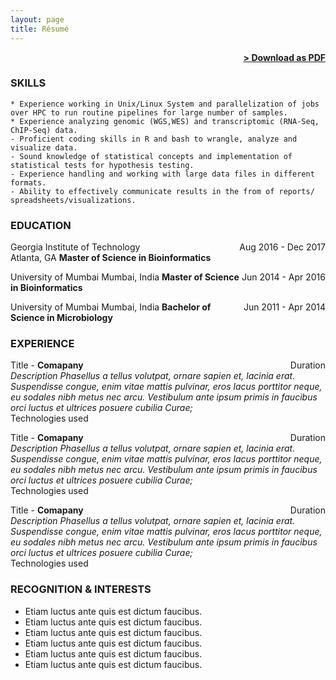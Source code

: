 ```yaml
---
layout: page
title: Résumé
---
```


<span style="float: right; "><a href="{{ '/assets/KhushbuResume.pdf' | prepend: site.baseurl }}"><strong>> Download as PDF</strong></a> </span>
<br>

### SKILLS
``` 
* Experience working in Unix/Linux System and parallelization of jobs over HPC to run routine pipelines for large number of samples.
* Experience analyzing genomic (WGS,WES) and transcriptomic (RNA-Seq, ChIP-Seq) data.
- Proficient coding skills in R and bash to wrangle, analyze and visualize data.
- Sound knowledge of statistical concepts and implementation of statistical tests for hypothesis testing.
- Experience handling and working with large data files in different formats.
- Ability to effectively communicate results in the from of reports/ spreadsheets/visualizations.

```  

### EDUCATION

Georgia Institute of Technology<span style="float: right; ">Aug 2016 - Dec 2017</span>  
Atlanta, GA
**Master of Science in Bioinformatics**
 
University of Mumbai<span style="float: right; ">Jun 2014 - Apr 2016</span> 
Mumbai, India
**Master of Science in Bioinformatics**

University of Mumbai<span style="float: right; ">Jun 2011 - Apr 2014</span> 
Mumbai, India
**Bachelor of Science in Microbiology** 

### EXPERIENCE

Title - **Comapany** <span style="float: right; ">Duration</span>  
_Description Phasellus a tellus volutpat, ornare sapien et, lacinia erat. Suspendisse congue, enim vitae mattis pulvinar, eros lacus porttitor neque, eu sodales nibh metus nec arcu. Vestibulum ante ipsum primis in faucibus orci luctus et ultrices posuere cubilia Curae;_  
Technologies used  

 
Title - **Comapany** <span style="float: right; ">Duration</span>  
_Description Phasellus a tellus volutpat, ornare sapien et, lacinia erat. Suspendisse congue, enim vitae mattis pulvinar, eros lacus porttitor neque, eu sodales nibh metus nec arcu. Vestibulum ante ipsum primis in faucibus orci luctus et ultrices posuere cubilia Curae;_  
Technologies used  

Title - **Comapany** <span style="float: right; ">Duration</span>  
_Description Phasellus a tellus volutpat, ornare sapien et, lacinia erat. Suspendisse congue, enim vitae mattis pulvinar, eros lacus porttitor neque, eu sodales nibh metus nec arcu. Vestibulum ante ipsum primis in faucibus orci luctus et ultrices posuere cubilia Curae;_  
Technologies used  


### RECOGNITION & INTERESTS

- Etiam luctus ante quis est dictum faucibus.
- Etiam luctus ante quis est dictum faucibus.
- Etiam luctus ante quis est dictum faucibus.
- Etiam luctus ante quis est dictum faucibus.
- Etiam luctus ante quis est dictum faucibus.
- Etiam luctus ante quis est dictum faucibus.
